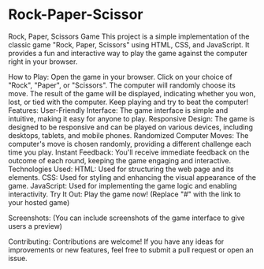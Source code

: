 # Rock-Paper-Scissor
Rock, Paper, Scissors Game
This project is a simple implementation of the classic game "Rock, Paper, Scissors" using HTML, CSS, and JavaScript. It provides a fun and interactive way to play the game against the computer right in your browser.

How to Play:
Open the game in your browser.
Click on your choice of "Rock", "Paper", or "Scissors".
The computer will randomly choose its move.
The result of the game will be displayed, indicating whether you won, lost, or tied with the computer.
Keep playing and try to beat the computer!
Features:
User-Friendly Interface: The game interface is simple and intuitive, making it easy for anyone to play.
Responsive Design: The game is designed to be responsive and can be played on various devices, including desktops, tablets, and mobile phones.
Randomized Computer Moves: The computer's move is chosen randomly, providing a different challenge each time you play.
Instant Feedback: You'll receive immediate feedback on the outcome of each round, keeping the game engaging and interactive.
Technologies Used:
HTML: Used for structuring the web page and its elements.
CSS: Used for styling and enhancing the visual appearance of the game.
JavaScript: Used for implementing the game logic and enabling interactivity.
Try It Out:
Play the game now! (Replace "#" with the link to your hosted game)

Screenshots:
(You can include screenshots of the game interface to give users a preview)

Contributing:
Contributions are welcome! If you have any ideas for improvements or new features, feel free to submit a pull request or open an issue.
